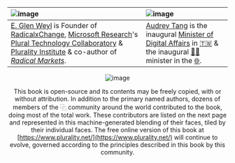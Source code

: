 | ![image](https://raw.githubusercontent.com/pluralitybook/plurality/main/figs/author-Glen.png)                                                                                                                                                                                                                                                                                                            | ![image](https://raw.githubusercontent.com/pluralitybook/plurality/main/figs/author-Audrey.png)                                                                                                                                                                                                                                                                                                       |
| :------------------------------------------------------------------------------------------------------------------------------------------------------------------------------------------------------------------------------------------------------------------------------------------------------------------------------------------------------------------------------------------------------- | :---------------------------------------------------------------------------------------------------------------------------------------------------------------------------------------------------------------------------------------------------------------------------------------------------------------------------------------------------------------------------------------------------- |
| [E. Glen Weyl](https://www.glenweyl.com) is Founder of [RadicalxChange](https://www.radicalxchange.org),  [Microsoft Research](https://www.microsoft.com/en-us/research/)'s [Plural Technology Collaboratory](https://aka.ms/plural) & [Plurality Institute](https://plurality.institute) & co-author of *[Radical Markets](https://press.princeton.edu/books/hardcover/9780691177502/radical-markets)*. | [Audrey Tang](https://en.wikipedia.org/wiki/Audrey_Tang) is the inaugural [Minister of Digital Affairs](https://en.wikipedia.org/wiki/Ministry_of_Digital_Affairs_(Taiwan)) in [🇹🇼](https://en.wikipedia.org/wiki/Taiwan) & the inaugural [🏳️‍⚧️](https://en.wikipedia.org/wiki/Transgender_flag) minister in the [🌐](https://en.wikipedia.org/wiki/List_of_transgender_political_office-holders). |

<div align="center">

![image](https://raw.githubusercontent.com/pluralitybook/plurality/main/figs/author-Community.png)

This book is open-source and its contents may be freely copied, with or without attribution.  In addition to the primary named authors, dozens of members of the ⿻ community around the world contributed to the book, doing most of the total work.  These contributors are listed on the next page and represented in this machine-generated blending of their faces, tiled by their individual faces.  The free online version of this book at [https://www.plurality.net/](https://www.plurality.net/) will continue to evolve, governed according to the principles described in this book by this community.
</div>
